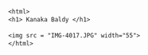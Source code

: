       <html>
      <h1> Kanaka Baldy </h1>

      <img src = "IMG-4017.JPG" width="55">
      </html>
     
